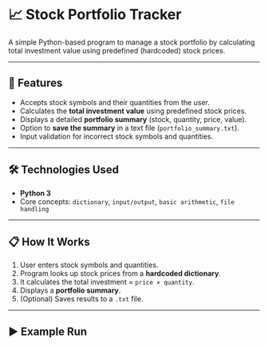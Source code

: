 # 📈 Stock Portfolio Tracker

A simple Python-based program to manage a stock portfolio by calculating total investment value using predefined (hardcoded) stock prices.

---

## 🚀 Features
- Accepts stock symbols and their quantities from the user.  
- Calculates the **total investment value** using predefined stock prices.  
- Displays a detailed **portfolio summary** (stock, quantity, price, value).  
- Option to **save the summary** in a text file (`portfolio_summary.txt`).  
- Input validation for incorrect stock symbols and quantities.  

---

## 🛠️ Technologies Used
- **Python 3**
- Core concepts: `dictionary`, `input/output`, `basic arithmetic`, `file handling`

---

## 📋 How It Works
1. User enters stock symbols and quantities.  
2. Program looks up stock prices from a **hardcoded dictionary**.  
3. It calculates the total investment = `price × quantity`.  
4. Displays a **portfolio summary**.  
5. (Optional) Saves results to a `.txt` file.  

---

## ▶️ Example Run
